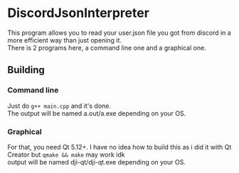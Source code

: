 # DiscordJsonInterpreter
This program allows you to read your user.json file you got from discord in a more efficient way than just opening it.\
There is 2 programs here, a command line one and a graphical one.

## Building
### Command line
Just do `g++ main.cpp` and it's done.\
The output will be named a.out/a.exe depending on your OS.

### Graphical
For that, you need Qt 5.12+. I have no idea how to build this as i did it with Qt Creator but `qmake && make` may work idk\
output will be named dji-qt/dji-qt.exe depending on your OS.
